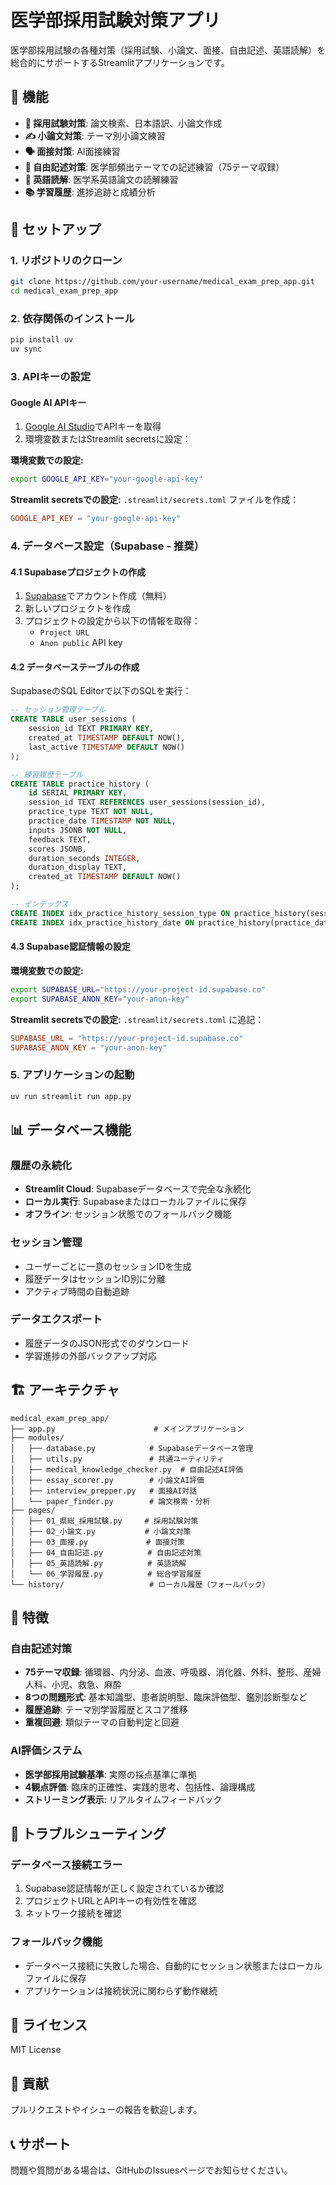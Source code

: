 # 医学部採用試験対策アプリ

医学部採用試験の各種対策（採用試験、小論文、面接、自由記述、英語読解）を総合的にサポートするStreamlitアプリケーションです。

## 🌟 機能

- **📄 採用試験対策**: 論文検索、日本語訳、小論文作成
- **✍️ 小論文対策**: テーマ別小論文練習
- **🗣️ 面接対策**: AI面接練習
- **📝 自由記述対策**: 医学部頻出テーマでの記述練習（75テーマ収録）
- **📖 英語読解**: 医学系英語論文の読解練習
- **📚 学習履歴**: 進捗追跡と成績分析

## 🚀 セットアップ

### 1. リポジトリのクローン

```bash
git clone https://github.com/your-username/medical_exam_prep_app.git
cd medical_exam_prep_app
```

### 2. 依存関係のインストール

```bash
pip install uv
uv sync
```

### 3. APIキーの設定

#### Google AI APIキー
1. [Google AI Studio](https://aistudio.google.com/)でAPIキーを取得
2. 環境変数またはStreamlit secretsに設定：

**環境変数での設定:**
```bash
export GOOGLE_API_KEY="your-google-api-key"
```

**Streamlit secretsでの設定:**
`.streamlit/secrets.toml` ファイルを作成：
```toml
GOOGLE_API_KEY = "your-google-api-key"
```

### 4. データベース設定（Supabase - 推奨）

#### 4.1 Supabaseプロジェクトの作成

1. [Supabase](https://supabase.com/)でアカウント作成（無料）
2. 新しいプロジェクトを作成
3. プロジェクトの設定から以下の情報を取得：
   - `Project URL`
   - `Anon public` API key

#### 4.2 データベーステーブルの作成

SupabaseのSQL Editorで以下のSQLを実行：

```sql
-- セッション管理テーブル
CREATE TABLE user_sessions (
    session_id TEXT PRIMARY KEY,
    created_at TIMESTAMP DEFAULT NOW(),
    last_active TIMESTAMP DEFAULT NOW()
);

-- 練習履歴テーブル
CREATE TABLE practice_history (
    id SERIAL PRIMARY KEY,
    session_id TEXT REFERENCES user_sessions(session_id),
    practice_type TEXT NOT NULL,
    practice_date TIMESTAMP NOT NULL,
    inputs JSONB NOT NULL,
    feedback TEXT,
    scores JSONB,
    duration_seconds INTEGER,
    duration_display TEXT,
    created_at TIMESTAMP DEFAULT NOW()
);

-- インデックス
CREATE INDEX idx_practice_history_session_type ON practice_history(session_id, practice_type);
CREATE INDEX idx_practice_history_date ON practice_history(practice_date DESC);
```

#### 4.3 Supabase認証情報の設定

**環境変数での設定:**
```bash
export SUPABASE_URL="https://your-project-id.supabase.co"
export SUPABASE_ANON_KEY="your-anon-key"
```

**Streamlit secretsでの設定:**
`.streamlit/secrets.toml` に追記：
```toml
SUPABASE_URL = "https://your-project-id.supabase.co"
SUPABASE_ANON_KEY = "your-anon-key"
```

### 5. アプリケーションの起動

```bash
uv run streamlit run app.py
```

## 📊 データベース機能

### 履歴の永続化

- **Streamlit Cloud**: Supabaseデータベースで完全な永続化
- **ローカル実行**: Supabaseまたはローカルファイルに保存
- **オフライン**: セッション状態でのフォールバック機能

### セッション管理

- ユーザーごとに一意のセッションIDを生成
- 履歴データはセッションID別に分離
- アクティブ時間の自動追跡

### データエクスポート

- 履歴データのJSON形式でのダウンロード
- 学習進捗の外部バックアップ対応

## 🏗️ アーキテクチャ

```
medical_exam_prep_app/
├── app.py                      # メインアプリケーション
├── modules/
│   ├── database.py            # Supabaseデータベース管理
│   ├── utils.py               # 共通ユーティリティ
│   ├── medical_knowledge_checker.py  # 自由記述AI評価
│   ├── essay_scorer.py        # 小論文AI評価
│   ├── interview_prepper.py   # 面接AI対話
│   └── paper_finder.py        # 論文検索・分析
├── pages/
│   ├── 01_県総_採用試験.py     # 採用試験対策
│   ├── 02_小論文.py           # 小論文対策
│   ├── 03_面接.py             # 面接対策
│   ├── 04_自由記述.py          # 自由記述対策
│   ├── 05_英語読解.py          # 英語読解
│   └── 06_学習履歴.py          # 総合学習履歴
└── history/                   # ローカル履歴（フォールバック）
```

## 🎯 特徴

### 自由記述対策
- **75テーマ収録**: 循環器、内分泌、血液、呼吸器、消化器、外科、整形、産婦人科、小児、救急、麻酔
- **8つの問題形式**: 基本知識型、患者説明型、臨床評価型、鑑別診断型など
- **履歴追跡**: テーマ別学習履歴とスコア推移
- **重複回避**: 類似テーマの自動判定と回避

### AI評価システム
- **医学部採用試験基準**: 実際の採点基準に準拠
- **4観点評価**: 臨床的正確性、実践的思考、包括性、論理構成
- **ストリーミング表示**: リアルタイムフィードバック

## 🔧 トラブルシューティング

### データベース接続エラー
1. Supabase認証情報が正しく設定されているか確認
2. プロジェクトURLとAPIキーの有効性を確認
3. ネットワーク接続を確認

### フォールバック機能
- データベース接続に失敗した場合、自動的にセッション状態またはローカルファイルに保存
- アプリケーションは接続状況に関わらず動作継続

## 📄 ライセンス

MIT License

## 🤝 貢献

プルリクエストやイシューの報告を歓迎します。

## 📞 サポート

問題や質問がある場合は、GitHubのIssuesページでお知らせください。
